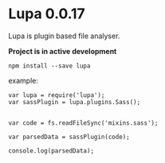 
Lupa 0.0.17
====

Lupa is plugin based file analyser.


**Project is in active development**

`npm install --save lupa`


example:

    var lupa = require('lupa');
    var sassPlugin = lupa.plugins.Sass();


    var code = fs.readFileSync('mixins.sass');

    var parsedData = sassPlugin(code);

    console.log(parsedData);




